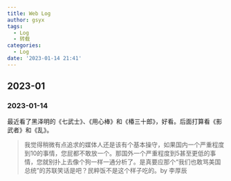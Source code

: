 ```yaml
---
title: Web Log
author: gsyx
tags:
  - Log
  - 转载
categories:
  - Log
date: '2023-01-14 21:41'
---
```


## 2023-01

### 2023-01-14

最近看了黑泽明的《七武士》、《用心棒》和《椿三十郎》，好看。后面打算看《影武者》和《乱》。

> 我觉得稍微有点追求的媒体人还是该有个基本操守，如果国内一个严重程度到10的事情，您屁都不敢放一个。那国外一个严重程度到5甚至更低的事情，您就别扑上去像个狗一样一通分析了。是真要应那个“我们也敢骂美国总统”的苏联笑话是吧？民粹饭不是这个样子吃的。by 李厚辰
